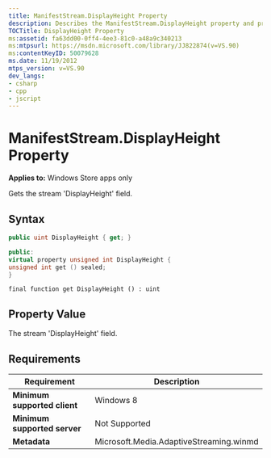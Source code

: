 ```yaml
---
title: ManifestStream.DisplayHeight Property
description: Describes the ManifestStream.DisplayHeight property and provides the property's syntax, property value, and requirements.
TOCTitle: DisplayHeight Property
ms:assetid: fa63dd00-0ff4-4ee3-81c0-a48a9c340213
ms:mtpsurl: https://msdn.microsoft.com/library/JJ822874(v=VS.90)
ms:contentKeyID: 50079628
ms.date: 11/19/2012
mtps_version: v=VS.90
dev_langs:
- csharp
- cpp
- jscript
---
```


# ManifestStream.DisplayHeight Property

**Applies to:** Windows Store apps only

Gets the stream 'DisplayHeight' field.

## Syntax

```csharp
public uint DisplayHeight { get; }
```

```cpp
public:
virtual property unsigned int DisplayHeight {
unsigned int get () sealed;
}
```

```jscript
final function get DisplayHeight () : uint
```

## Property Value

The stream 'DisplayHeight' field.

## Requirements

|Requirement|Description|
|--- |--- |
|**Minimum supported client**|Windows 8|
|**Minimum supported server**|Not Supported|
|**Metadata**|Microsoft.Media.AdaptiveStreaming.winmd|
